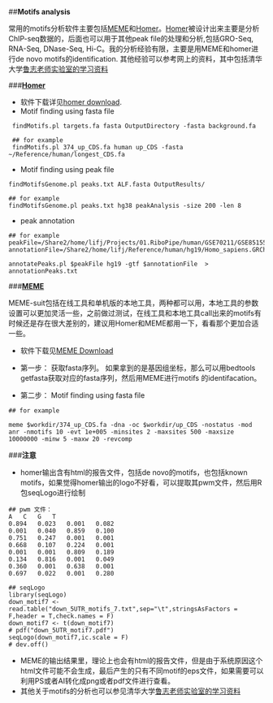 ﻿##**Motifs analysis**


常用的motifs分析软件主要包括[MEME](http://meme-suite.org/)和[Homer](http://homer.ucsd.edu/homer/)。[Homer](http://homer.ucsd.edu/homer/)被设计出来主要是分析ChIP-seq数据的，后面也可以用于其他peak file的处理和分析,包括GRO-Seq, RNA-Seq, DNase-Seq, Hi-C。我的分析经验有限，主要是用MEME和homer进行de novo motifs的identification. 其他经验可以参考网上的资料，其中包括清华大学[鲁志老师实验室的学习资料](https://lulab2.gitbook.io/teaching/part-iii.-ngs-data-analyses/5.motif/sequence_motif)

###**[Homer](http://homer.ucsd.edu/homer/)**

+ 软件下载详见[homer download](http://homer.ucsd.edu/homer/introduction/install.html).
+ Motif finding using fasta file

```
 findMotifs.pl targets.fa fasta OutputDirectory -fasta background.fa
 
 ## for example
 findMotifs.pl 374_up_CDS.fa human up_CDS -fasta ~/Reference/human/longest_CDS.fa

```

+ Motif finding using peak file

```
findMotifsGenome.pl peaks.txt ALF.fasta OutputResults/

## for example
findMotifsGenome.pl peaks.txt hg38 peakAnalysis -size 200 -len 8
```

+ peak annotation

```
## for example
peakFile=/Share2/home/lifj/Projects/01.RiboPipe/human/GSE70211/GSE85155_CLIP/00.peaks/GSE85155_G2_heIF4A1_hg19.narrowPeak
annotationFile=/Share2/home/lifj/Reference/human/hg19/Homo_sapiens.GRCh37.87.gtf

annotatePeaks.pl $peakFile hg19 -gtf $annotationFile  > annotationPeaks.txt

```


###**[MEME](http://meme-suite.org/)**

MEME-suit包括在线工具和单机版的本地工具，两种都可以用，本地工具的参数设置可以更加灵活一些，之前做过测试，在线工具和本地工具call出来的motifs有时候还是存在很大差别的，建议用Homer和MEME都用一下，看看那个更加合适一些。

+ 软件下载见[MEME Download](http://meme-suite.org/doc/download.html)
+ 第一步： 获取fasta序列。
    如果拿到的是基因组坐标，那么可以用bedtools getfasta获取对应的fasta序列，然后用MEME进行motifs 的identifacation。

+ 第二步： Motif finding using fasta file

```
## for example

meme $workdir/374_up_CDS.fa -dna -oc $workdir/up_CDS -nostatus -mod anr -nmotifs 10 -evt 1e+005 -minsites 2 -maxsites 500 -maxsize 10000000 -minw 5 -maxw 20 -revcomp
```


###**注意**

+ homer输出含有html的报告文件，包括de novo的motifs，也包括known motifs，如果觉得homer输出的logo不好看，可以提取其pwm文件，然后用R 包seqLogo进行绘制

```
## pwm 文件：
A	C	G	T
0.894	0.023	0.001	0.082
0.001	0.040	0.859	0.100
0.751	0.247	0.001	0.001
0.668	0.107	0.224	0.001
0.001	0.001	0.809	0.189
0.134	0.816	0.001	0.049
0.360	0.001	0.638	0.001
0.697	0.022	0.001	0.280

## seqLogo
library(seqLogo)
down_motif7 <- read.table("down_5UTR_motifs_7.txt",sep="\t",stringsAsFactors = F,header = T,check.names = F)
down_motif7 <- t(down_motif7)
# pdf("down_5UTR_motif7.pdf")
seqLogo(down_motif7,ic.scale = F)
# dev.off()
```

+ MEME的输出结果里，理论上也会有html的报告文件，但是由于系统原因这个html文件可能不会生成，最后产生的只有不同motif的eps文件，如果需要可以利用PS或者AI转化成png或者pdf文件进行查看。
+ 其他关于motifs的分析也可以参见清华大学[鲁志老师实验室的学习资料](https://lulab2.gitbook.io/teaching/part-iii.-ngs-data-analyses/5.motif/sequence_motif)